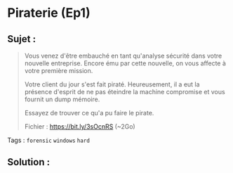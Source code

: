# Piraterie (Ep1)

## Sujet :

> Vous venez d'être embauché en tant qu'analyse sécurité dans votre nouvelle entreprise. Encore ému par cette nouvelle, on vous affecte à votre première mission.
> 
> Votre client du jour s'est fait piraté. Heureusement, il a eut la présence d'esprit de ne pas éteindre la machine compromise et vous fournit un dump mémoire.
> 
> Essayez de trouver ce qu'a pu faire le pirate.
> 
> Fichier : https://bit.ly/3sOcnRS (~2Go)

Tags : `forensic` `windows` `hard`

## Solution :
